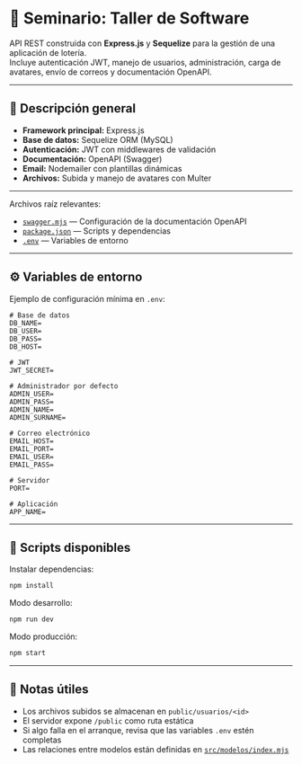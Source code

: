 # 🎯 Seminario: Taller de Software

API REST construida con **Express.js** y **Sequelize** para la gestión de una aplicación de lotería.  
Incluye autenticación JWT, manejo de usuarios, administración, carga de avatares, envío de correos y documentación OpenAPI.

---

## 🚀 Descripción general

- **Framework principal:** Express.js
- **Base de datos:** Sequelize ORM (MySQL)
- **Autenticación:** JWT con middlewares de validación
- **Documentación:** OpenAPI (Swagger)
- **Email:** Nodemailer con plantillas dinámicas
- **Archivos:** Subida y manejo de avatares con Multer

---

Archivos raíz relevantes:

- [`swagger.mjs`](swagger.mjs) — Configuración de la documentación OpenAPI
- [`package.json`](package.json) — Scripts y dependencias
- [`.env`](.env) — Variables de entorno

---

## ⚙️ Variables de entorno

Ejemplo de configuración mínima en `.env`:

```env
# Base de datos
DB_NAME=
DB_USER=
DB_PASS=
DB_HOST=

# JWT
JWT_SECRET=

# Administrador por defecto
ADMIN_USER=
ADMIN_PASS=
ADMIN_NAME=
ADMIN_SURNAME=

# Correo electrónico
EMAIL_HOST=
EMAIL_PORT=
EMAIL_USER=
EMAIL_PASS=

# Servidor
PORT=

# Aplicación
APP_NAME=
```

---

## 🧩 Scripts disponibles

Instalar dependencias:

```bash
npm install
```

Modo desarrollo:

```bash
npm run dev
```

Modo producción:

```bash
npm start
```

---

## 🧠 Notas útiles

- Los archivos subidos se almacenan en `public/usuarios/<id>`
- El servidor expone `/public` como ruta estática
- Si algo falla en el arranque, revisa que las variables `.env` estén completas
- Las relaciones entre modelos están definidas en [`src/modelos/index.mjs`](src/modelos/index.mjs)
